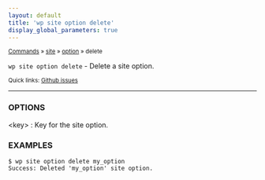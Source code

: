 ```yaml
---
layout: default
title: 'wp site option delete'
display_global_parameters: true
---
```


<small>[Commands](/commands/) &raquo; [site](/commands/site/) &raquo; [option](/commands/site/option/) &raquo; delete</small>

`wp site option delete` - Delete a site option.

<small>Quick links: <a href="https://github.com/wp-cli/wp-cli/issues?q=is%3Aopen+label%3Acommand%3Asite-option-delete+sort%3Aupdated-desc">Github issues</a></small>

<hr />

### OPTIONS

&lt;key&gt;
: Key for the site option.

### EXAMPLES

    $ wp site option delete my_option
    Success: Deleted 'my_option' site option.



